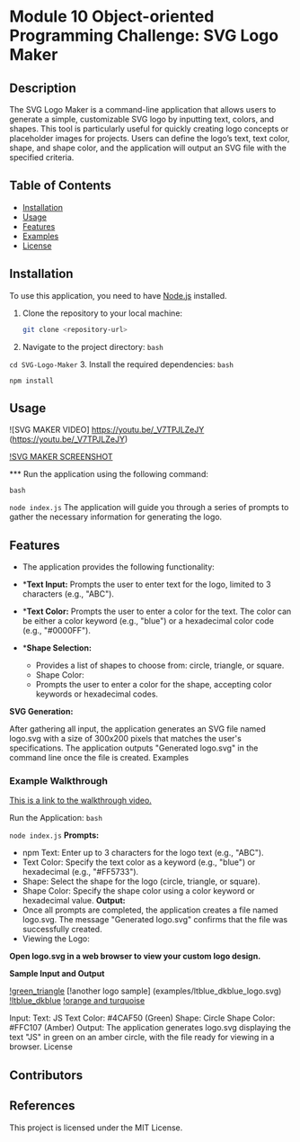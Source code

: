 # Module 10 Object-oriented Programming Challenge: SVG Logo Maker

## Description

The SVG Logo Maker is a command-line application that allows users to generate a simple, customizable SVG logo by inputting text, colors, and shapes. This tool is particularly useful for quickly creating logo concepts or placeholder images for projects. Users can define the logo’s text, text color, shape, and shape color, and the application will output an SVG file with the specified criteria.

## Table of Contents

- [Installation](#installation)
- [Usage](#usage)
- [Features](#features)
- [Examples](#examples)
- [License](#license)

## Installation

To use this application, you need to have [Node.js](https://nodejs.org/) installed.

1. Clone the repository to your local machine:
   ```bash
   git clone <repository-url>


2. Navigate to the project directory:
`bash`

`cd SVG-Logo-Maker`
3. Install the required dependencies:
`bash`

`npm install`

## Usage

![SVG MAKER VIDEO] https://youtu.be/_V7TPJLZeJY (https://youtu.be/_V7TPJLZeJY)

[!SVG MAKER SCREENSHOT](assets/images/module10_screen1.png)

*** Run the application using the following command:

`bash`

`node index.js`
The application will guide you through a series of prompts to gather the necessary information for generating the logo.

## Features

- The application provides the following functionality:

- ***Text Input:**
Prompts the user to enter text for the logo, limited to 3 characters (e.g., "ABC").
- ***Text Color:**
Prompts the user to enter a color for the text. The color can be either a color keyword (e.g., "blue") or a hexadecimal color code (e.g., "#0000FF").
- ***Shape Selection:**
  - Provides a list of shapes to choose from: circle, triangle, or square.
  - Shape Color:
  - Prompts the user to enter a color for the shape, accepting color keywords or hexadecimal codes.


**SVG Generation:**

After gathering all input, the application generates an SVG file named logo.svg with a size of 300x200 pixels that matches the user's specifications.
The application outputs "Generated logo.svg" in the command line once the file is created.
Examples

### Example Walkthrough
[This is a link to the walkthrough video.](https://youtu.be/_V7TPJLZeJY)


Run the Application:
`bash`

`node index.js`
**Prompts:**
- npm Text: Enter up to 3 characters for the logo text (e.g., "ABC").
- Text Color: Specify the text color as a keyword (e.g., "blue") or hexadecimal (e.g., "#FF5733").
- Shape: Select the shape for the logo (circle, triangle, or square).
- Shape Color: Specify the shape color using a color keyword or hexadecimal value.
**Output:**
- Once all prompts are completed, the application creates a file named logo.svg.
The message "Generated logo.svg" confirms that the file was successfully created.
- Viewing the Logo:

**Open logo.svg in a web browser to view your custom logo design.**

**Sample Input and Output**

[!green_triangle](examples/green_triangle.svg)
[!another logo sample] (examples/ltblue_dkblue_logo.svg)
[!ltblue_dkblue](/examples/ltblue_dkblue_logo.svg)
[!orange and turquoise](/examples/orange_turq_logo.svg)



Input:
Text: JS
Text Color: #4CAF50 (Green)
Shape: Circle
Shape Color: #FFC107 (Amber)
Output:
The application generates logo.svg displaying the text "JS" in green on an amber circle, with the file ready for viewing in a browser.
License

## Contributors

## References


This project is licensed under the MIT License.


